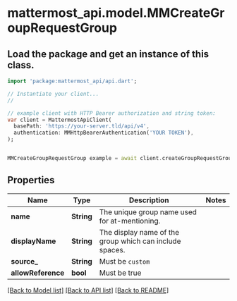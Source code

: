 # mattermost_api.model.MMCreateGroupRequestGroup

## Load the package and get an instance of this class.
```dart
import 'package:mattermost_api/api.dart';

// Instantiate your client...
//

// example client with HTTP Bearer authorization and string token:
var client = MattermostApiClient(
  basePath: 'https://your-server.tld/api/v4',
  authentication: MMHttpBearerAuthentication('YOUR TOKEN'),
);


MMCreateGroupRequestGroup example = await client.createGroupRequestGroup.FUNCTION_THAT_RETURNS_THIS_CLASS();

```

## Properties
Name | Type | Description | Notes
------------ | ------------- | ------------- | -------------
**name** | **String** | The unique group name used for at-mentioning. | 
**displayName** | **String** | The display name of the group which can include spaces. | 
**source_** | **String** | Must be `custom` | 
**allowReference** | **bool** | Must be true | 

[[Back to Model list]](../GENERATED_README.md#documentation-for-models) [[Back to API list]](../GENERATED_README.md#documentation-for-api-endpoints) [[Back to README]](../GENERATED_README.md)


